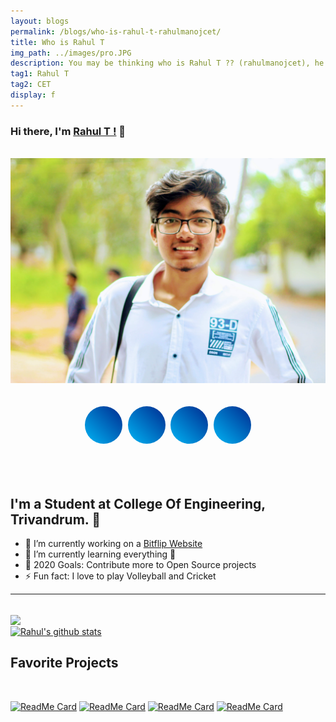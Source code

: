 ```yaml
---
layout: blogs
permalink: /blogs/who-is-rahul-t-rahulmanojcet/
title: Who is Rahul T
img_path: ../images/pro.JPG
description: You may be thinking who is Rahul T ?? (rahulmanojcet), he is a Web Developer, he is a student at College of Engineering, Trivandrum.
tag1: Rahul T
tag2: CET
display: f
---
```

<style>
     .social-container {
    width: auto;
    /* margin: 40vh auto; */
    text-align: center;
  }
  
  .social-icons {
    padding: 0;
    list-style: none;
    margin: 1em 0;
  }
  .social-icons li {
    display: inline-block;
    margin: 0.15em;
    position: relative;
    font-size: 1.2em;
  }
  .social-icons i {
    color: #fff;
    position: absolute;
    top: 21px;
    left: 21px;
    transition: all 265ms ease-out;
  }
  .social-icons a {
    display: inline-block;
  }
  .social-icons a:before {
    transform: scale(1);
    -ms-transform: scale(1);
    -webkit-transform: scale(1);
    content: " ";
    width: 60px;
    height: 60px;
    border-radius: 100%;
    display: block;
    background: linear-gradient(45deg, #00B5F5, #002A8F);
    transition: all 265ms ease-out;
  }
  .social-icons a:hover:before {
    transform: scale(0);
    transition: all 265ms ease-in;
  }
  .social-icons a:hover i {
    transform: scale(2.2);
    -ms-transform: scale(2.2);
    -webkit-transform: scale(2.2);
    color: #00B5F5;
    background: -webkit-linear-gradient(45deg, #00B5F5, #002A8F);
    -webkit-background-clip: text;
    -webkit-text-fill-color: transparent;
    transition: all 265ms ease-in;
  }
</style>

### Hi there, I'm  [Rahul T !](https://rahulmanoj.xyz) 👋

<br>

<center><img src="../images/pro1.JPG" alt="who is rahulmanojcet -Rahul T"></center>

<br>
<div class="social-container">
   <ul class="social-icons">
      <li><a href="https://instagram.com/rahulmanojcet"><i class="fa fa-instagram"></i></a></li>
      <li><a href="https://github.com/rawho"><i class="fa fa-github"></i></a></li>
      <li><a href="https://linkedin.com/in/rahulmanojcet"><i class="fa fa-linkedin"></i></a></li>
      <li><a href="https://wa.me/+919747406685"><i class="fa fa-whatsapp"></i></a></li>
   </ul>
</div>

<br>
<br>

## I'm a Student at College Of Engineering, Trivandrum. 💪 

- 🔭 I’m currently working on a [Bitflip Website](https://rawho.github.io)
- 🌱 I’m currently learning everything 🤣
- 🥅 2020 Goals: Contribute more to Open Source projects
- ⚡ Fun fact: I love to play Volleyball and Cricket



---
<br>
<a href="https://github.com/rawho">
  <img align="center" src="https://github-readme-stats.vercel.app/api/top-langs/?username=rawho&theme=dark&hide_langs_below=1" />
</a>
<br>

<a href="https://github.com/rawho">
 <img align="center" src="https://github-readme-stats.vercel.app/api?username=rawho&show_icons=true&theme=merko&line_height=27" alt="Rahul's github stats"/>
</a>

<br>

## Favorite Projects


<br>

[![ReadMe Card](https://github-readme-stats.vercel.app/api/pin/?username=rawho&repo=assBOT&theme=dark)](https://github.com/rawho/assBOT)
[![ReadMe Card](https://github-readme-stats.vercel.app/api/pin/?username=rawho&repo=flipkart-scraper&theme=dark)](https://github.com/rawho/flipkart-scraper)
[![ReadMe Card](https://github-readme-stats.vercel.app/api/pin/?username=rawho&repo=linkedin-autofollow&theme=dark)](https://github.com/rawho/linkedin-autofollow)
[![ReadMe Card](https://github-readme-stats.vercel.app/api/pin/?username=rawho&repo=rawho.github.io&theme=dark)](https://github.com/rawho/rawho.github.io) 

<br>